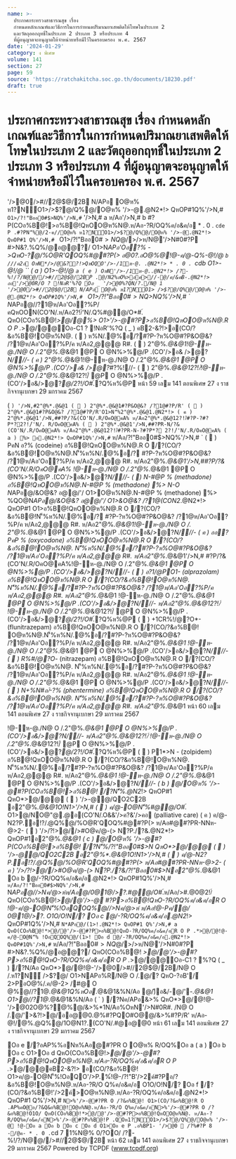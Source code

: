 ```yaml
---
name: >-
  ประกาศกระทรวงสาธารณสุข เรื่อง
  กำหนดหลักเกณฑ์และวิธีการในการกำหนดปริมาณยาเสพติดให้โทษในประเภท 2
  และวัตถุออกฤทธิ์ในประเภท 2 ประเภท 3 หรือประเภท 4
  ที่ผู้อนุญาตจะอนุญาตให้จำหน่ายหรือมีไว้ในครอบครอง พ.ศ. 2567
date: '2024-01-29'
category: ง พิเศษ
volume: 141
section: 27
page: 59
source: 'https://ratchakitcha.soc.go.th/documents/18230.pdf'
draft: true
---
```


# ประกาศกระทรวงสาธารณสุข เรื่อง กำหนดหลักเกณฑ์และวิธีการในการกำหนดปริมาณยาเสพติดให้โทษในประเภท 2 และวัตถุออกฤทธิ์ในประเภท 2 ประเภท 3 หรือประเภท 4 ที่ผู้อนุญาตจะอนุญาตให้จำหน่ายหรือมีไว้ในครอบครอง พ.ศ. 2567

'/>@0/>#//2@$@/2B N/APอ O@ห% ห1?N์O1>/>$?@/Q%@/O@ห% '/>-@.@N2*!> QหOP#1Q%'/>N,# ` O1>/?!"Bออ0#$>NQ%'/>N,# ` '/>N,# a ห/Aอ'/>N,# b #?P(COอ%B@!>อ%B@!QหOO@ห%N@.ห/Aอ-?R/OQ%ค/อ&ค/อ * . 0 . `cde P .#?PN'็%@/2-ค//O@ห% ห1?N์O1>/>$?@/Q%@/O@ห% '/>-@.@N2*!> QหOP#1 Q%'/>N,# ` O1>/?!"Bออ0#$>NQ%'/>N,# ` '/>N,# a ห/Aอ'/>N,# b #?P(COอ%B@!>อ%B@! QหOO@ห%N@.ห/Aอ-?R/OQ%ค/อ&ค/อN*APอ'/>P.%์Q%@/ค/&คB-QหONห-@>2-?&ค/@-O@N'็%!OอQO #@@/O*#.์ ห/Aอค/@-O@N'็%!OอQO'/>O@Q%@/'-*.@&@1ห/AอQ%/?N> Nห!BBN>%Q%N/Aอ ห/AอNค/APอ&>%#?PQOQ%@/%2N2@$@/>/>ห/N@'/>N#0#?P #>N&?.%Q%/@อ@@?/ O1>N*APอ'Oอ?% ->QหO-?@/%O@R'QOQ%#@#?P(> อ@0?.อO@%@!@-ค/@-Q%-@!/@ `b ///ค2อ OหN*/>/@&??!>QหOQO'/>-/1ห-@. .@N2*!> * . 0 . `cdb O1>-@!/@ `` ( a ) O1>-@!/@ `a ( e ) OหN'/>-/1ห-@..@N2*!> /?-%!/?/N@@//>#//2@$@/2BP .@/N2%อO%>อค>//-@/ค/&คB-.@N2*!> ออ'/>@0R/O ? !NอR'%?Q Oอ _ '/>@0%?QN/?./N@ ì '/>@0/>#//2@$@/2B N/APอ O@ห% ห1?N์O1> />$?@/Q%@/O@ห% '/>-@.@N2*!> QหOP#1Q%'/>N,# ` O1>/?!"Bออ0#$>NQ%'/>N,# ` '/>N,# a ห/Aอ'/>N,# b #?P(COอ%B@!>อ%B@!QหOO@ห%N@.ห/Aอ-?R/OQ%ค/อ&ค/อ * . 0 . `cde î Oอ ` '/>@0%?QQหOQO&?ค?&N-APอ*O%O@ห% ห2>&/?%%?&O!N/?%'/>@0Q%/@>@%BN&1@ N'็%!O%R' Oอ a @/O@ห%N@..@N2*!> QหOP#1Q%'/>N,# ` ห/Aอ/?!"Bออ0#$>NQ%'/>N,# ` N*APอ@//?1@ห/Aอ'Oอ?%P/คQหOON(CO'N/.ห/Aอ2?!/์'N/.Q%#@@/O*#.์ QหO(COอ%B@!*>@/@%> O1>'/>-@#?P>อ%B@!QหOO@ห%N@.R O P .*>@/@@Oอ-C1 ? !NอR'%?Q ( _ ) คB2-&?!>อ(CO/?&อ%B@!O@ห%N@. (  ) ห%N/.@%อ/?#?P-?ห%O@#?P&O@&? /?1@ห/Aอ'Oอ?%P/ค ห/Aอ2,@@@ R#. (  ) 2"@%*.@&@1!@-ห-@./N@ O /.2"@%*.@&@1 @P O @N%>%@/P .(CO'/>อ& />@?*N///- ( ค ) 2"@%*.@&@1!@-ห-@./N@ O /.2"@%*.@&@1 @P O @N%>%@/P .(CO'/>อ& />@?*#?%!//- (  ) 2"@%*.@&@12?!/์!@-ห-@./N@ O /.2"@%*.@&@12?!/์ @P O @N%>%@/P . (CO'/>อ&/>@?*@/2?!/O*#.์?Q%ห%@P หน้า 59 เลม 141 ตอนพิเศษ 27 ง ราชกิจจานุเบกษา 29 มกราคม 2567

( ` ) '/>N,#2"@%*.@&@1 (  ) 2"@%*.@&@1#?P&O@&? /?1@#?P/R' (  ) 2"@%*.@&@1#?P&O@&? /?1@#?P/R'O1>N'็%2"@%*.@&@1.@N2*!> ( ค ) 2"@%*.@&@1'/>N,##?P/?&(CO'N/.R/OคO@คA% ห/Aอ2"@%*.@&@12?!/์#?P-?#?P*?2?!/์'N/. R/OคO@คA% (  ) 2"@%*.@&@1'/>N,##?PR-N/?&(CO'N/.R/OคO@คA% ห/Aอ2"@%*.@&@12?!/์#?PR-N-?#?P*? 2?!/์'N/.R/OคO@คA% ( a ) %> อ.@N2*!> QหOP#1Q%'/>N,# ` ห/Aอ/?!"Bออ0#$>NQ%'/>N,# ` (  ) PคN อ?% (codeine) อ%B@!QหOO@ห%N@.R O /?(CO/?&อ%B@!O@ห%N@.N'็%ห%N/.@%อ/? #?P-?ห%O@#?P&O@&? /?1@ห/Aอ'Oอ?%P/ค ห/Aอ2,@@@ R#. ห/Aอ2"@%*.@&@1'/>N,##?P/?&(CO'N/.R/OคO@คA% !@-ห-@./N@ O /.2"@%*.@&@1 @P O @N%>%@/P .(CO'/>อ&/>@?*N///- (  ) N-#@P % (methadone) อ%B@!QหOO@ห%N@.N-#@P % (methadone) %> N-O N*APอ@/&O@&? อ@@/'/ O1>O@ห%N@.N-#@P % (methadone) %> %QO@N*APอ@/&O@&? อ@@/'/ O1>&O@&? /?1@(CON2*.@N2*!> QหOP#1 O1>อ%B@!QหOO@ห%N@.R O /?(CO/?&อ%B@!N'็%ห%N/.@%อ/? #?P-?ห%O@#?P&O@&? /?1@ห/Aอ'Oอ?%P/ค ห/Aอ2,@@@ R#. ห/Aอ2"@%*.@&@1!@-ห-@./N@ O /. 2"@%*.@&@1 @P O @N%>%@/P .(CO'/>อ&/>@?*N///- ( ค ) ออ?PคP % (oxycodone) อ%B@!QหOO@ห%N@.R O /?(CO/?&อ%B@!O@ห%N@. N'็%ห%N/.@%อ/?#?P-?ห%O@#?P&O@&? /?1@ห/Aอ'Oอ?%P/ค ห/Aอ2,@@@ R#. ห/Aอ2"@%*.@&@1'/>N,# #?P/?&(CO'N/.R/OคO@คA%!@-ห-@./N@ O /.2"@%*.@&@1 @P O @N%>%@/P .(CO'/>อ&/>@?*N///- (  ) อ?1*/@PO1- (alprazolam) อ%B@!QหOO@ห%N@.R O /?(CO/?&อ%B@!O@ห%N@. N'็%ห%N/.@%อ/?#?P-?ห%O@#?P&O@&? /?1@ห/Aอ'Oอ?%P/ค ห/Aอ2,@@@ R#. ห/Aอ2"@%*.@&@1 !@-ห-@./N@ O /.2"@%*.@&@1 @P O @N%>%@/P .(CO'/>อ&/>@?*N///- ห/Aอ2"@%*.@&@12?!/์ !@-ห-@./N@ O /.2"@%*.@&@12?!/์ @P O @N%>%@/P .(CO'/>อ&/>@?*@/2?!/O*#.์?Q%ห%@P (  ) +1CR%!/@?O*- (flunitrazepam) อ%B@!QหOO@ห%N@.R O /?(CO/?&อ%B@! O@ห%N@.N'็%ห%N/.@%อ/?#?P-?ห%O@#?P&O@&? /?1@ห/Aอ'Oอ?%P/ค ห/Aอ2,@@@ R#. ห/Aอ2"@%*.@&@1 !@-ห-@./N@ O /.2"@%*.@&@1 @P O @N%>%@/P .(CO'/>อ&/>@?*N///- (  ) R%#/@?O*- (nitrazepam) อ%B@!QหOO@ห%N@.R O /?(CO/?&อ%B@!O@ห%N@. N'็%ห%N/.@%อ/?#?P-?ห%O@#?P&O@&? /?1@ห/Aอ'Oอ?%P/ค ห/Aอ2,@@@ R#. ห/Aอ2"@%*.@&@1 !@-ห-@./N@ O /.2"@%*.@&@1 @P O @N%>%@/P .(CO'/>อ&/>@?*N///- (  ) N+%N#อ/์-?% (phentermine) อ%B@!QหOO@ห%N@.R O /?(CO/?&อ%B@!O@ห%N@. N'็%ห%N/.@%อ/?#?P-?ห%O@#?P&O@&? /?1@ห/Aอ'Oอ?%P/ค ห/Aอ2,@@@ R#. ห/Aอ2"@%*.@&@1 หน้า 60 เลม 141 ตอนพิเศษ 27 ง ราชกิจจานุเบกษา 29 มกราคม 2567

!@-ห-@./N@ O /.2"@%*.@&@1 @P O @N%>%@/P .(CO'/>อ&/>@?*N///- ห/Aอ2"@%*.@&@12?!/์ !@-ห-@./N@ O /.2"@%*.@&@12?!/์ @P O @N%>%@/P .(CO'/>อ&/>@?*@/2?!/O*#.์?Q%ห%@P (  ) P1*>N - (zolpidem) อ%B@!QหOO@ห%N@.R O /?(CO/?&อ%B@!O@ห%N@. N'็%ห%N/.@%อ/?#?P-?ห%O@#?P&O@&? /?1@ห/Aอ'Oอ?%P/ค ห/Aอ2,@@@ R#. ห/Aอ2"@%*.@&@1 !@-ห-@./N@ O /.2"@%*.@&@1 @P O @N%>%@/P .(CO'/>อ&/>@?*N///- ( b ) @/O@ห% '/>-@#?P(COอ%B@!>อ%B@! /?N'็%.@N2*!> QหOP#1 QหO*>@/@@ (  ) '/>-@@/QO2C2B อ2"@%*.@&@1O!N1>'/>N,# (  ) ค/@-O@N'็%#@@/O*#.์ O1>@/NO@"@.@อ(CO'N/.O&&'/>ค?&'/>คอ (palliative care) ( ค ) ค/@-N2?P.อ!?/.@Q%@/%O@R'QOQ%#@#?P(> ห/Aอ#@#?PR-NNห-@>2- (  ) '/>/?!>@//>#O@ค/@-(> N?P./?&.@N2*!> QหOP#1อ2"@%*.@&@1 ( c ) @/O@ห% '/>-@#?P(COอ%B@!>อ%B@! /?N'็%/?!"Bออ0#$>N QหO*>@/@@ (  ) '/>-@@/QO2C2B อ2"@%*.@&@1O!N1>'/>N,# (  ) ค/@-N2?P.อ!?/.@Q%@/%O@R'QOQ%#@#?P(> ห/Aอ#@#?PR-NNห-@>2- ( ค ) '/>/?!>@//>#O@ค/@-(> N?P./?&/?!"Bออ0#$>Nอ2"@%*.@&@1 Oอ b @/-?R/OQ%ค/อ&ค/อ.@N2*!> QหOP#1Q%'/>N,# ` ห/Aอ/?!"Bออ0#$>NQ%'/>N,# ` N*APอ@//>Nค/@>ห์ห/Aอ@/0@1@/>?.#@@/O*#.์ห/Aอ/>#.@0@2!/์ QหO(COอ%B@!*>@/@'/>-@ #?P>อ%B@!QหO-?R/OQ%ค/อ&ค/อR O !@-ค/@-O@N'็%!OอQOQ%@//>Nค/@>ห์ ห/Aอ!@-Pค/@/ 0@1@/>?. O1O/O!N/? Oอ c @/-?R/OQ%ค/อ&ค/อ.@N2*!> QหOP#1Q%'/>N,# ` N*APอ@/(1>!.@N2*!> QหOP#1 Q%'/>N,# a QหO(COอ%B@!*>@/@'/>-@#?P>อ%B@!QหO-?R/OQ%ค/อ&ค/อR O P .*>@/@!@-ค/@-O@N'็% !OอQOQ%@/(1>! Oอ d @/-?R/OQ%ค/อ&ค/อ.@N2*!> QหOP#1Q%'/>N,# ` ห/Aอ/?!"Bออ0#$>NQ%'/>N,# ` '/>N,# a ห/Aอ'/>N,# b N*APอQO'/>O@Q%@/'-*.@&@1ห/Aอ/?N> Nห!BBN>%Q%N/Aอ ห/AอNค/APอ&>%#?PQOQ%@/%2N2@$@/>/>ห/N@'/>N#0#?P #>N&?.%Q%/@อ@@?/ QหO(COอ%B@! *>@/@'/>-@#?P>อ%B@!QหO-?R/OQ%ค/อ&ค/อR O P .*>@/@@Oอ-C1 ? %?Q ( _ ) /?N/Aอ QหO*>@/@!@-'/>@0/>#//2@$@/2B/N@ O /.ห1?N์ />$?@/ O1>NAPอ%R/N@ O /.@/? QหO-?อB'/์ 2>PอO@%/.ค/@-2> /#@ O @%@//?1@*.@&@1Q%หOอ*.@&@1&%N/Aอ @/)ึอ&/-@/'-*.@&@1 O1>@//?1@*.@&@1&%N/Aอ ( ` ) /?Nค/APอ&>% QหO*>@/@!@-'/>@02O@%?@%@/&>%*1N/Aอ%OหN'/>N#0R#. /N@ O /.@/'>&?!>@/ออ@@0.@%#?PQO#O@@/&>%#?P/R' ห/Aอ-@!/@%.@Q%@/1O@N1?.(CO'N/.#@อ@@0 หน้า 61 เลม 141 ตอนพิเศษ 27 ง ราชกิจจานุเบกษา 29 มกราคม 2567

Oอ e /?อAP%%อNห%Aอ@#?PR O O@ห% R/OQ%Oอ a ( a ) Oอ b Oอ c O1>Oอ d QหO(COอ%B@!*>@/@'/>-@#?P>อ%B@!QหOO@ห%N@.ห/Aอ-?R/OQ%ค/อ&ค/อR O P .*>@/@@คB2-&?!> อ(CO/?&อ%B@! O1>ค/@-O@N'็%!OอQO'/>P.%์!@-/?!"B'/>2ค์#?Pอ/?&อ%B@!O@ห%N@.ห/Aอ-?R/O Q%ค/อ&ค/อ O1O/O!N/? Oอ f /?(CO/?&อ%B@!'/>2ค์>O@ห%N@.ห/Aอ-?R/OQ%ค/อ&ค/อ.@N2*!> QหOP#1 Q%'/>N,# ` N>%'/>-@#?PR O /?&อ%B@! O1>(CO/?&อ%B@!R O .AP%คO@อ/?&Q&อ%B@!O@ห%N@.ห/Aอ-?R/O Q%ค/อ&ค/อN>%'/>-@#?PR O /?&อ%B@!O1O/ QหO(COอ%B@!*>@/@'/>-@#?P>อ%B@!QหOO@ห%N@. ห/Aอ-?R/OQ%ค/อ&ค/อN>%'/>-@#?Pอ%B@!P .QOห1?N์O1>/>$?@/Q%@/O@ห% '/>-@ !@-Oอ a Oอ b Oอ c Oอ d O1>Oอ e P .อ%BP1- '/>@0  /?%#?P 8 -/@ค- * . 0 . `cd 7 1%N@% 0/?OO/ /?-%!/?/N@@//>#//2@$@/2B หน้า 62 เลม 141 ตอนพิเศษ 27 ง ราชกิจจานุเบกษา 29 มกราคม 2567 Powered by TCPDF (www.tcpdf.org)
